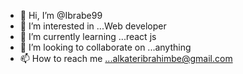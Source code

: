 - 👋 Hi, I’m @Ibrabe99
- 👀 I’m interested in ...Web developer
- 🌱 I’m currently learning ...react js
- 💞️ I’m looking to collaborate on ...anything
- 📫 How to reach me ...alkateribrahimbe@gmail.com


<!---
Ibrabe99/Ibrabe99 is a ✨ special ✨ repository because its `README.md` (this file) appears on your GitHub profile.
You can click the Preview link to take a look at your changes.
--->
